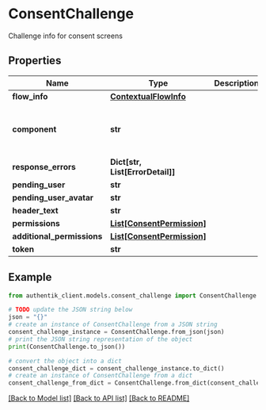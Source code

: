 # ConsentChallenge

Challenge info for consent screens

## Properties

Name | Type | Description | Notes
------------ | ------------- | ------------- | -------------
**flow_info** | [**ContextualFlowInfo**](ContextualFlowInfo.md) |  | [optional] 
**component** | **str** |  | [optional] [default to 'ak-stage-consent']
**response_errors** | **Dict[str, List[ErrorDetail]]** |  | [optional] 
**pending_user** | **str** |  | 
**pending_user_avatar** | **str** |  | 
**header_text** | **str** |  | [optional] 
**permissions** | [**List[ConsentPermission]**](ConsentPermission.md) |  | 
**additional_permissions** | [**List[ConsentPermission]**](ConsentPermission.md) |  | 
**token** | **str** |  | 

## Example

```python
from authentik_client.models.consent_challenge import ConsentChallenge

# TODO update the JSON string below
json = "{}"
# create an instance of ConsentChallenge from a JSON string
consent_challenge_instance = ConsentChallenge.from_json(json)
# print the JSON string representation of the object
print(ConsentChallenge.to_json())

# convert the object into a dict
consent_challenge_dict = consent_challenge_instance.to_dict()
# create an instance of ConsentChallenge from a dict
consent_challenge_from_dict = ConsentChallenge.from_dict(consent_challenge_dict)
```
[[Back to Model list]](../README.md#documentation-for-models) [[Back to API list]](../README.md#documentation-for-api-endpoints) [[Back to README]](../README.md)


